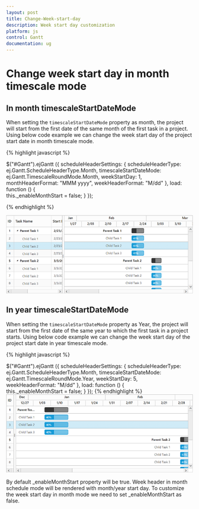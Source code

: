 ```yaml
---
layout: post
title: Change-Week-start-day
description: Week start day customization
platform: js
control: Gantt
documentation: ug
---
```


# Change week start day in month timescale mode

## In month timescaleStartDateMode

When setting the `timescaleStartDateMode` property as month, the project will start from the first date of the same month of the first task in a project. Using below code example we can change the week start day of the project start date in month timescale mode.

{% highlight javascript %}

$("#Gantt").ejGantt ({
       scheduleHeaderSettings: {
                   scheduleHeaderType: ej.Gantt.ScheduleHeaderType.Month,
				   timescaleStartDateMode: ej.Gantt.TimescaleRoundMode.Month,
                   weekStartDay: 1,
                   monthHeaderFormat: "MMM yyyy",
                   weekHeaderFormat: "M/dd"
                },
       load: function () {         
                    this._enableMonthStart = false;
                }
});

{% endhighlight %}

![](/js/Gantt/How-to/Change-Weekstart-Day-images/image-1.png)

## In year timescaleStartDateMode

When setting the `timescaleStartDateMode` property as Year, the project will start from the first date of the same year to which the first task in a project starts. Using below code example we can change the week start day of the project start date in year timescale mode.

{% highlight javascript %}

$("#Gantt").ejGantt ({
        scheduleHeaderSettings: {
                    scheduleHeaderType: ej.Gantt.ScheduleHeaderType.Month,
                    timescaleStartDateMode: ej.Gantt.TimescaleRoundMode.Year,
                    weekStartDay: 5,                 
                    weekHeaderFormat: "M/dd"
                },
       load: function () {         
                    this._enableMonthStart = false;
                }
});
{% endhighlight %}
![](/js/Gantt/How-to/Change-Weekstart-Day-images/image-2.png)

By default _enableMonthStart property will be true. Week header in month schedule mode will be rendered with month/year start day. To customize the week start day in month mode we need to set _enableMonthStart as false.
